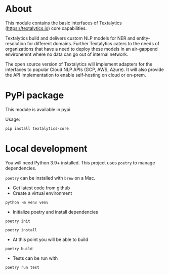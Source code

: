 # About

This module contains the basic interfaces of Textalytics (https://textalytics.io) core capabilities.

Textalytics build and delivers custom NLP models for NER and entity-resolution for different domains. 
Further Textalytics caters to the needs of organizations that have a need to deploy these models in an air-gappend 
environemnt where no data can go out of internal network. 

The open source version of Textalytics will implement adapters for the interfaces to popular Cloud NLP APIs (GCP, AWS, Azure).
It will also provide the API implementation to enable self-hosting on cloud or on-prem.

# PyPi package

This module is available in pypi

Usage:

`pip install textalytics-core`

# Local development

You will need Python 3.9+ installed. This project uses `poetry` to manage dependencies.

`poetry` can be installed with `brew` on a Mac.

* Get latest code from github
* Create a virtual environment

`python -m venv venv`

* Initialize poetry and install dependencies

`poetry init`

`poetry install`

* At this point you will be able to build

`poetry build`

* Tests can be run with 

`poetry run test`
